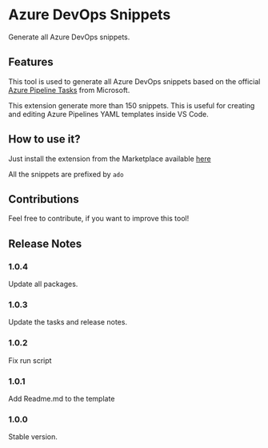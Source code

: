 # Azure DevOps Snippets

Generate all Azure DevOps snippets.

## Features

This tool is used to generate all Azure DevOps snippets based on the official [Azure Pipeline Tasks][github-microsoft-link] from Microsoft.

This extension generate more than 150 snippets. This is useful for creating and editing Azure Pipelines YAML templates inside VS Code.

## How to use it?

Just install the extension from the Marketplace available [here][marketplace-link]

All the snippets are prefixed by `ado`

## Contributions

Feel free to contribute, if you want to improve this tool!

## Release Notes

### 1.0.4
Update all packages.

### 1.0.3
Update the tasks and release notes.

### 1.0.2
Fix run script

### 1.0.1
Add Readme.md to the template

### 1.0.0
Stable version.

[github-microsoft-link]: https://github.com/microsoft/azure-pipelines-tasks
[marketplace-link]: https://marketplace.visualstudio.com/items?itemName=DamienAicheh.azure-devops-snippets
